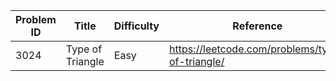 | Problem ID | Title | Difficulty | Reference
| --- | --- | --- | ---
| 3024 | Type of Triangle | Easy | https://leetcode.com/problems/type-of-triangle/
